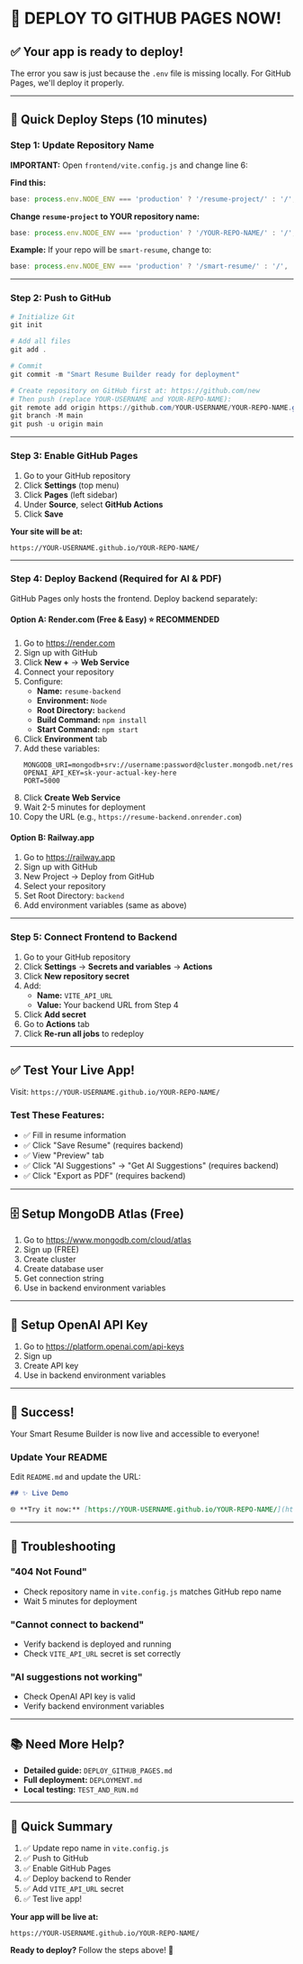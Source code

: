 # 🚀 DEPLOY TO GITHUB PAGES NOW!

## ✅ Your app is ready to deploy!

The error you saw is just because the `.env` file is missing locally. For GitHub Pages, we'll deploy it properly.

---

## 🎯 Quick Deploy Steps (10 minutes)

### Step 1: Update Repository Name

**IMPORTANT:** Open `frontend/vite.config.js` and change line 6:

**Find this:**
```javascript
base: process.env.NODE_ENV === 'production' ? '/resume-project/' : '/',
```

**Change `resume-project` to YOUR repository name:**
```javascript
base: process.env.NODE_ENV === 'production' ? '/YOUR-REPO-NAME/' : '/',
```

**Example:** If your repo will be `smart-resume`, change to:
```javascript
base: process.env.NODE_ENV === 'production' ? '/smart-resume/' : '/',
```

---

### Step 2: Push to GitHub

```powershell
# Initialize Git
git init

# Add all files
git add .

# Commit
git commit -m "Smart Resume Builder ready for deployment"

# Create repository on GitHub first at: https://github.com/new
# Then push (replace YOUR-USERNAME and YOUR-REPO-NAME):
git remote add origin https://github.com/YOUR-USERNAME/YOUR-REPO-NAME.git
git branch -M main
git push -u origin main
```

---

### Step 3: Enable GitHub Pages

1. Go to your GitHub repository
2. Click **Settings** (top menu)
3. Click **Pages** (left sidebar)
4. Under **Source**, select **GitHub Actions**
5. Click **Save**

**Your site will be at:**
```
https://YOUR-USERNAME.github.io/YOUR-REPO-NAME/
```

---

### Step 4: Deploy Backend (Required for AI & PDF)

GitHub Pages only hosts the frontend. Deploy backend separately:

#### Option A: Render.com (Free & Easy) ⭐ RECOMMENDED

1. Go to https://render.com
2. Sign up with GitHub
3. Click **New +** → **Web Service**
4. Connect your repository
5. Configure:
   - **Name:** `resume-backend`
   - **Environment:** `Node`
   - **Root Directory:** `backend`
   - **Build Command:** `npm install`
   - **Start Command:** `npm start`
6. Click **Environment** tab
7. Add these variables:
   ```
   MONGODB_URI=mongodb+srv://username:password@cluster.mongodb.net/resume_builder
   OPENAI_API_KEY=sk-your-actual-key-here
   PORT=5000
   ```
8. Click **Create Web Service**
9. Wait 2-5 minutes for deployment
10. Copy the URL (e.g., `https://resume-backend.onrender.com`)

#### Option B: Railway.app

1. Go to https://railway.app
2. Sign up with GitHub
3. New Project → Deploy from GitHub
4. Select your repository
5. Set Root Directory: `backend`
6. Add environment variables (same as above)

---

### Step 5: Connect Frontend to Backend

1. Go to your GitHub repository
2. Click **Settings** → **Secrets and variables** → **Actions**
3. Click **New repository secret**
4. Add:
   - **Name:** `VITE_API_URL`
   - **Value:** Your backend URL from Step 4
5. Click **Add secret**
6. Go to **Actions** tab
7. Click **Re-run all jobs** to redeploy

---

## ✅ Test Your Live App!

Visit: `https://YOUR-USERNAME.github.io/YOUR-REPO-NAME/`

### Test These Features:
- ✅ Fill in resume information
- ✅ Click "Save Resume" (requires backend)
- ✅ View "Preview" tab
- ✅ Click "AI Suggestions" → "Get AI Suggestions" (requires backend)
- ✅ Click "Export as PDF" (requires backend)

---

## 🗄️ Setup MongoDB Atlas (Free)

1. Go to https://www.mongodb.com/cloud/atlas
2. Sign up (FREE)
3. Create cluster
4. Create database user
5. Get connection string
6. Use in backend environment variables

---

## 🤖 Setup OpenAI API Key

1. Go to https://platform.openai.com/api-keys
2. Sign up
3. Create API key
4. Use in backend environment variables

---

## 🎉 Success!

Your Smart Resume Builder is now live and accessible to everyone!

### Update Your README

Edit `README.md` and update the URL:
```markdown
## ✨ Live Demo

🌐 **Try it now:** [https://YOUR-USERNAME.github.io/YOUR-REPO-NAME/](https://YOUR-USERNAME.github.io/YOUR-REPO-NAME/)
```

---

## 🔧 Troubleshooting

### "404 Not Found"
- Check repository name in `vite.config.js` matches GitHub repo name
- Wait 5 minutes for deployment

### "Cannot connect to backend"
- Verify backend is deployed and running
- Check `VITE_API_URL` secret is set correctly

### "AI suggestions not working"
- Check OpenAI API key is valid
- Verify backend environment variables

---

## 📚 Need More Help?

- **Detailed guide:** `DEPLOY_GITHUB_PAGES.md`
- **Full deployment:** `DEPLOYMENT.md`
- **Local testing:** `TEST_AND_RUN.md`

---

## 🚀 Quick Summary

1. ✅ Update repo name in `vite.config.js`
2. ✅ Push to GitHub
3. ✅ Enable GitHub Pages
4. ✅ Deploy backend to Render
5. ✅ Add `VITE_API_URL` secret
6. ✅ Test live app!

**Your app will be live at:**
```
https://YOUR-USERNAME.github.io/YOUR-REPO-NAME/
```

**Ready to deploy?** Follow the steps above! 🎉

